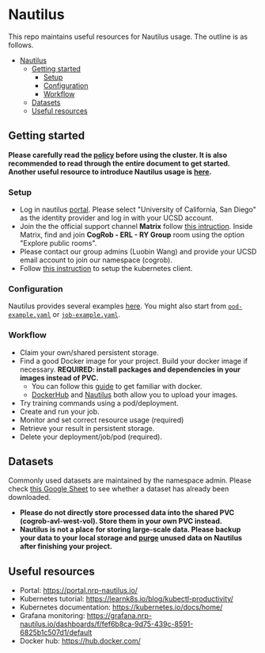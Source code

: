 # Nautilus

This repo maintains useful resources for Nautilus usage. The outline is as follows. 

- [Nautilus](#nautilus)
  - [Getting started](#getting-started)
    - [Setup](#setup)
    - [Configuration](#configuration)
    - [Workflow](#workflow)
  - [Datasets](#datasets)
  - [Useful resources](#useful-resources)



## Getting started 
**Please carefully read the [policy](https://docs.nationalresearchplatform.org/userdocs/start/policies/) before using the cluster. It is also recommended to read through the entire document to get started. Another useful resource to introduce Nautilus usage is [here](https://docs.google.com/presentation/d/1GMvaZr9Nm6LhYUU_E0E0LdoebPpk0dgb2Z6oS9v2Ww8/edit?usp=sharing).**


### Setup
- Log in nautilus [portal](https://portal.nrp-nautilus.io/). Please select "University of California, San Diego" as the identity provider and log in with your UCSD account.
- Join the the official support channel **Matrix** follow [this intruction](https://docs.nationalresearchplatform.org/userdocs/start/contact/). Inside Matrix, find and join **CogRob - ERL - RY Group** room using the option "Explore public rooms".
- Please contact our group admins (Luobin Wang) and provide your UCSD email account to join our namespace (cogrob).
- Follow [this instruction](https://ucsd-prp.gitlab.io/userdocs/start/quickstart/) to setup the kubernetes client.  


### Configuration 
Nautilus provides several examples [here](https://gitlab.com/dimm/prp_k8s_config). You might also start from [``pod-example.yaml``](example/pod-example.yaml) or [``job-example.yaml``](example/job-example.yaml).


### Workflow
- Claim your own/shared persistent storage.
- Find a good Docker image for your project. Build your docker image if necessary. **REQUIRED: install packages and dependencies in your images instead of PVC.**
    - You can follow this [guide](https://docs.docker.com/get-started/) to get familiar with docker.
    - [DockerHub](https://docs.docker.com/docker-hub/) and [Nautilus](https://ucsd-prp.gitlab.io/userdocs/development/gitlab/) both allow you to upload your images.
- Try training commands using a pod/deployment.
- Create and run your job.
- Monitor and set correct resource usage (required)
- Retrieve your result in persistent storage.
- Delete your deployment/job/pod (required).



## Datasets
Commonly used datasets are maintained by the namespace admin. Please check [this Google Sheet](https://docs.google.com/spreadsheets/d/1s3GpJJr73t-OxBFYunJ2Uzmk_hfJ3ObGWH3r7l8vkPQ/edit?usp=sharing) to see whether a dataset has already been downloaded. 

- **Please do not directly store processed data into the shared PVC (cogrob-avl-west-vol). Store them in your own PVC instead.**
- **Nautilus is not a place for storing large-scale data. Please backup your data to your local storage and [purge](https://ucsd-prp.gitlab.io/userdocs/storage/purging/) unused data on Nautilus after finishing your project.**


## Useful resources
- Portal: https://portal.nrp-nautilus.io/ 
- Kubernetes tutorial: https://learnk8s.io/blog/kubectl-productivity/
- Kubernetes documentation: https://kubernetes.io/docs/home/
- Grafana monitoring: https://grafana.nrp-nautilus.io/dashboards/f/fef6b8ca-9d75-439c-8591-6825b1c507d1/default
- Docker hub: https://hub.docker.com/

